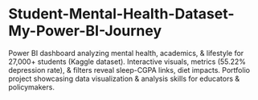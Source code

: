 # Student-Mental-Health-Dataset-My-Power-BI-Journey
Power BI dashboard analyzing mental health, academics, &amp; lifestyle for 27,000+ students (Kaggle dataset). Interactive visuals, metrics (55.22% depression rate), &amp; filters reveal sleep-CGPA links, diet impacts. Portfolio project showcasing data visualization &amp; analysis skills for educators &amp; policymakers.
